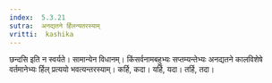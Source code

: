 ```yaml
---
index:  5.3.21
sutra:  अनद्यतने र्हिलन्यतरस्याम्
vritti:  kashika 
---
```


छन्दसि इति न स्वर्यते। सामान्येन विधानम्। किंसर्वनामबहुभ्यः सप्तम्यन्तेभ्यः अनद्यतने कालविशेषे वर्तमानेभ्यः र्हिल् प्रत्ययो भवत्यन्तरस्याम्। कर्हि, कदा। यर्हि, यदा। तर्हि, तदा।

